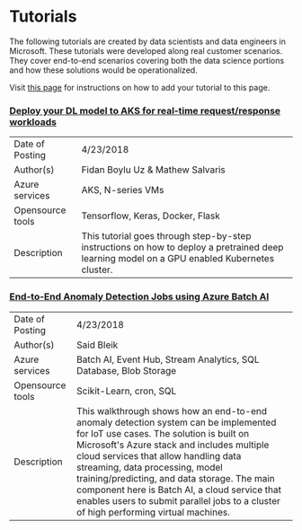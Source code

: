 # Tutorials
The following tutorials are created by data scientists and data engineers in Microsoft. These tutorials were developed along real customer scenarios. They cover end-to-end scenarios covering both the data science portions and how these solutions would be operationalized. 

Visit [this page](./contribute.md) for instructions on how to add your tutorial to this page.

### [Deploy your DL model to AKS for real-time request/response workloads](https://github.com/Microsoft/AKSDeploymentTutorial)
| | |
| :-- | --- |
| Date of Posting  | 4/23/2018 |
| Author(s) | Fidan Boylu Uz & Mathew Salvaris | 
| Azure services | AKS, N-series VMs | 
| Opensource tools | Tensorflow, Keras, Docker, Flask |
| Description | This tutorial goes through step-by-step instructions on how to deploy a pretrained deep learning model on a GPU enabled Kubernetes cluster. |

### [End-to-End Anomaly Detection Jobs using Azure Batch AI](https://github.com/saidbleik/batchai_mm_ad)
| | |
| :-- | --- |
| Date of Posting  | 4/23/2018 |
| Author(s) | Said Bleik | 
| Azure services | Batch AI, Event Hub, Stream Analytics, SQL Database, Blob Storage | 
| Opensource tools | Scikit-Learn, cron, SQL |
| Description | This walkthrough shows how an end-to-end anomaly detection system can be implemented for IoT use cases. The solution is built on Microsoft's Azure stack and includes multiple cloud services that allow handling data streaming, data processing, model training/predicting, and data storage. The main component here is Batch AI, a cloud service that enables users to submit parallel jobs to a cluster of high performing virtual machines. |


